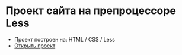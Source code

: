 # Проект сайта на препроцессоре Less

- Проект построен на: HTML / CSS / Less
- [Открыть проект](https://mrsergpron.github.io/less-project/)
